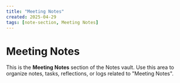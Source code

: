 ```yaml
---
title: "Meeting Notes"
created: 2025-04-29
tags: [note-section, Meeting Notes]
---
```


# Meeting Notes

This is the **Meeting Notes** section of the Notes vault.
Use this area to organize notes, tasks, reflections, or logs related to "Meeting Notes".
